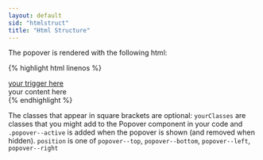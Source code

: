 ```yaml
---
layout: default
sid: "htmlstruct"
title: "Html Structure"
---
```


The popover is rendered with the following html:

{% highlight html linenos %}
<div class="popover [yourClasses] <position> [popover--active]">
  <a href="#" class="popover_trigger">your trigger here</a>
  <div class="popover_content">
    your content here
  </div>
</div>
{% endhighlight %}

The classes that appear in square brackets are optional: `yourClasses` are classes that you might add to the Popover component
in your code and `.popover--active` is added when the popover is shown (and removed when hidden). `position` is one of 
`popover--top`, `popover--bottom`, `popover--left`, `popover--right`

